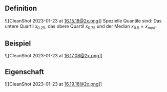 ## Definition

![[CleanShot 2023-01-23 at 16.15.18@2x.png]]
Spezielle Quantile sind: Das untere Quartil $x_{0.25}$, das obere Quartil $x_{0.75}$ und der Median $x_{0.5}=x_{ med }$.

## Beispiel

![[CleanShot 2023-01-23 at 16.17.08@2x.png]]

## Eigenschaft

![[CleanShot 2023-01-23 at 16.19.18@2x.png]]
